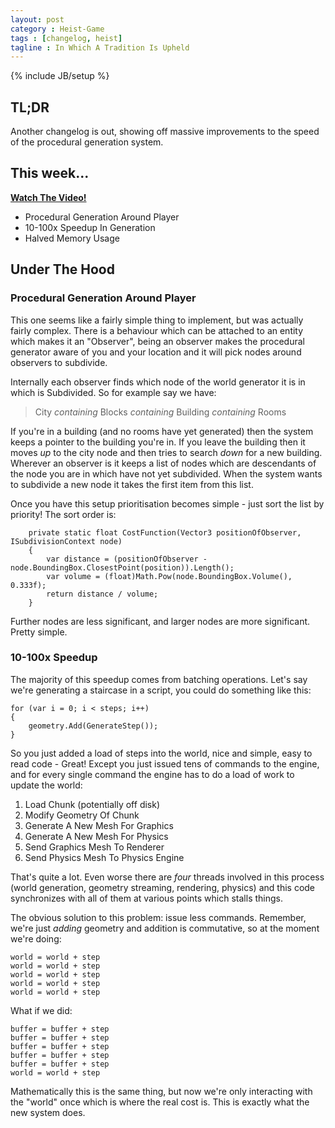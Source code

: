 ```yaml
---
layout: post
category : Heist-Game
tags : [changelog, heist]
tagline : In Which A Tradition Is Upheld
---
```

{% include JB/setup %}


## TL;DR

Another changelog is out, showing off massive improvements to the speed of the procedural generation system.

## This week...

[**Watch The Video!**](https://www.youtube.com/watch?v=RBdH-MIwh_E)

- Procedural Generation Around Player
- 10-100x Speedup In Generation
- Halved Memory Usage

## Under The Hood

### Procedural Generation Around Player

This one seems like a fairly simple thing to implement, but was actually fairly complex. There is a behaviour which can be attached to an entity which makes it an "Observer", being an observer makes the procedural generator aware of you and your location and it will pick nodes around observers to subdivide.

Internally each observer finds which node of the world generator it is in which is Subdivided. So for example say we have:

> City _containing_ Blocks _containing_ Building _containing_ Rooms

If you're in a building (and no rooms have yet generated) then the system keeps a pointer to the building you're in. If you leave the building then it moves *up* to the city node and then tries to search *down* for a new building. Wherever an observer is it keeps a list of nodes which are descendants of the node you are in which have not yet subdivided. When the system wants to subdivide a new node it takes the first item from this list.

Once you have this setup prioritisation becomes simple - just sort the list by priority! The sort order is:

        private static float CostFunction(Vector3 positionOfObserver, ISubdivisionContext node)
        {
            var distance = (positionOfObserver - node.BoundingBox.ClosestPoint(position)).Length();
            var volume = (float)Math.Pow(node.BoundingBox.Volume(), 0.333f);
            return distance / volume;
        }
        
Further nodes are less significant, and larger nodes are more significant. Pretty simple.

### 10-100x Speedup

The majority of this speedup comes from batching operations. Let's say we're generating a staircase in a script, you could do something like this:

    for (var i = 0; i < steps; i++)
    {
        geometry.Add(GenerateStep());
    }
    
So you just added a load of steps into the world, nice and simple, easy to read code - Great! Except you just issued tens of commands to the engine, and for every single command the engine has to do a load of work to update the world:

 1. Load Chunk (potentially off disk)
 2. Modify Geometry Of Chunk
 3. Generate A New Mesh For Graphics
 4. Generate A New Mesh For Physics
 5. Send Graphics Mesh To Renderer
 6. Send Physics Mesh To Physics Engine
 
That's quite a lot. Even worse there are *four* threads involved in this process (world generation, geometry streaming, rendering, physics) and this code synchronizes with all of them at various points which stalls things.

The obvious solution to this problem: issue less commands. Remember, we're just *adding* geometry and addition is commutative, so at the moment we're doing:

    world = world + step
    world = world + step
    world = world + step
    world = world + step
    world = world + step
    
What if we did:

    buffer = buffer + step
    buffer = buffer + step
    buffer = buffer + step
    buffer = buffer + step
    buffer = buffer + step
    world = world + step
    
Mathematically this is the same thing, but now we're only interacting with the "world" once which is where the real cost is. This is exactly what the new system does.